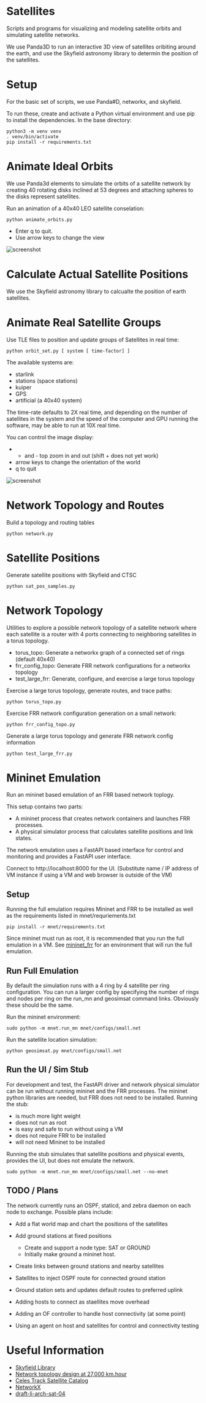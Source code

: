 # Satellites
Scripts and programs for visualizing and modeling satellite orbits and
simulating satellite networks.

We use Panda3D to run an interactive 3D view of satellites oribiting around the 
earth, and use the Skyfield astronomy library to determin the position of
the satellites.

# Setup

For the basic set of scripts, we use Panda#D, networkx, and skyfield.

To run these, create and activate a Python virtual environment and use 
pip to install the dependencies.  In the base directory:

```
python3 -m venv venv
. venv/bin/activate
pip install -r requirements.txt
```

# Animate Ideal Orbits
We use Panda3d elements to simulate the orbits of a satellite 
network by creating 40 rotating disks inclined at 53 degrees and 
attaching spheres to the disks represent satellites.

Run an animation of a 40x40 LEO satellite conselation:

```
python animate_orbits.py
```

- Enter q to quit.
- Use arrow keys to change the view

![screenshot](orbits.png)

# Calculate Actual Satellite Positions
We use the Skyfield astronomy library to calcualte the position of
earth satellites.


# Animate Real Satellite Groups
Use TLE files to position and update groups of Satellites in real time:

```
python orbit_set.py [ system [ time-factor] ]
```

The available systems are:
- starlink
- stations (space stations)
- kuiper
- GPS
- artificial (a 40x40 system)

The time-rate defaults to 2X real time, and depending on the number of 
satellites in the system and the speed of the computer and GPU running the
software, may be able to run at 10X real time.

You can control the image display:
- + and - top zoom in and out (shift + does not yet work)
- arrow keys to change the orientation of the world
- q to quit

![screenshot](starlink.png)

# Network Topology and Routes
Build a topology and routing tables
```
python network.py

```

# Satellite Positions
Generate satellite positions with Skyfield and CTSC
```
python sat_pos_samples.py
```

# Network Topology
Utilities to explore a possible network topology of a satellite network where each
satellite is a router with 4 ports connecting to neighboring satellites in a torus 
topology.

- torus_topo: Generate a networkx graph of a connected set of rings (default 40x40)
- frr_config_topo: Generate FRR network configurations for a networkx topology
- test_large_frr: Generate, configure, and exercise a large torus topology

Exercise a large torus topology, generate routes, and trace paths:
```
python torus_topo.py
```

Exercise FRR network configuration generation on a small network:
```
python frr_config_topo.py
```

Generate a large torus topology and generate FRR network config information
```
python test_large_frr.py
```


# Mininet Emulation
Run an mininet based emulation of an FRR based network toplogy.

This setup contains two parts:
- A mininet process that creates network containers and launches FRR processes.
- A physical simulator process that calculates satellite positions and link states.

The network emulation uses a FastAPI based interface for control and monitoring and
provides a FastAPI user interface. 

Connect to http://localhost:8000 for the UI.
(Substitute name / IP address of VM instance if using a VM and web browser is outside of the VM)

## Setup
Running the full emulation requires Mininet and FRR to be installed as well as the requirements
listed in mnet/requriements.txt

```
pip install -r mnet/requirements.txt
```

Since mininet must run as root, it is recommended that you run the full emulation in a VM.
See [mininet_frr](http://github.com/jmwanderer/mininet_frr) for an environment that will run
the full emulation.

## Run Full Emulation

By default the simulation runs with a 4 ring by 4 satellite per ring configuration.
You can run a larger config by specifying the number of rings and nodes per
ring on the run_mn and geosimsat command links. Obviously these should be
the same.

Run the mininet environment:
```
sudo python -m mnet.run_mn mnet/configs/small.net
```

Run the satellite location simulation:
```
python geosimsat.py mnet/configs/small.net
```

## Run the UI / Sim Stub

For development and test, the FastAPI driver and network physical simulator
can be run without running mininet and the FRR processes. The mininet python libraries
are needed, but FRR does not need to be installed.
Running the stub:
- is much more light weight
- does not run as root
- is easy and safe to run without using a VM
- does not require FRR to be installed
- will not need Mininet to be installed

Running the stub simulates that satellite positions and physical events, 
provides the UI, but does not emulate the network.

```
sudo python -m mnet.run_mn mnet/configs/small.net --no-mnet
```


## TODO / Plans

The network currently runs an OSPF, staticd, and zebra daemon on each node to exchange.
Possible plans include:
- Add a flat world map and chart the positions of the satellites
- Add ground stations at fixed positions
    - Create and support a node type: SAT or GROUND
    - Initially make ground a mininet host.
- Create links between ground stations and nearby satellites
- Satellites to inject OSPF route for connected ground station
- Ground station sets and updates default routes to preferred uplink

- Adding hosts to connect as staellites move overhead
- Adding an OF controller to handle host connectivity (at some point)
- Using an agent on host and satellites for control and connectivity testing


# Useful Information

- [Skyfield Library](https://rhodesmill.org/skyfield/earth-satellites.html)
- [Network topology design at 27,000 km.hour](https://satnetwork.github.io)
- [Celes Track Satellite Catalog](https://celestrak.org/satcat/search.php)
- [NetworkX](https://networkx.org/documentation/stable/index.html)
- [draft-li-arch-sat-04](https://datatracker.ietf.org/doc/html/draft-li-arch-sat-04)

